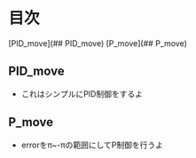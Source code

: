 # 目次
[PID_move](## PID_move)
[P_move](## P_move)

## PID_move
- これはシンプルにPID制御をするよ

## P_move
- errorをπ~-πの範囲にしてP制御を行うよ
